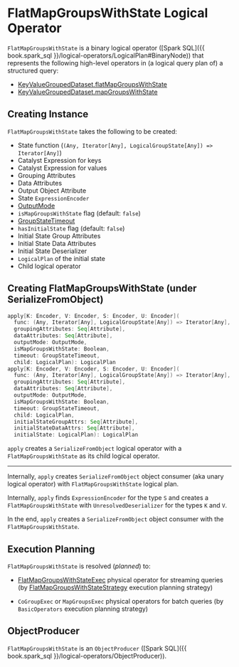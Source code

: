 # FlatMapGroupsWithState Logical Operator

`FlatMapGroupsWithState` is a binary logical operator ([Spark SQL]({{ book.spark_sql }}/logical-operators/LogicalPlan#BinaryNode)) that represents the following high-level operators in (a logical query plan of) a structured query:

* [KeyValueGroupedDataset.flatMapGroupsWithState](../operators/flatMapGroupsWithState.md)
* [KeyValueGroupedDataset.mapGroupsWithState](../operators/mapGroupsWithState.md)

## Creating Instance

`FlatMapGroupsWithState` takes the following to be created:

* <span id="func"> State function (`(Any, Iterator[Any], LogicalGroupState[Any]) => Iterator[Any]`)
* <span id="keyDeserializer"> Catalyst Expression for keys
* <span id="valueDeserializer"> Catalyst Expression for values
* <span id="groupingAttributes"> Grouping Attributes
* <span id="dataAttributes"> Data Attributes
* <span id="outputObjAttr"> Output Object Attribute
* <span id="stateEncoder"> State `ExpressionEncoder`
* <span id="outputMode"> [OutputMode](../OutputMode.md)
* <span id="isMapGroupsWithState"> `isMapGroupsWithState` flag (default: `false`)
* <span id="timeout"> [GroupStateTimeout](../GroupStateTimeout.md)
* <span id="hasInitialState"> `hasInitialState` flag (default: `false`)
* <span id="initialStateGroupAttrs"> Initial State Group Attributes
* <span id="initialStateDataAttrs"> Initial State Data Attributes
* <span id="initialStateDeserializer"> Initial State Deserializer
* <span id="initialState"> `LogicalPlan` of the initial state
* <span id="child"> Child logical operator

## <span id="apply"> Creating FlatMapGroupsWithState (under SerializeFromObject)

```scala
apply[K: Encoder, V: Encoder, S: Encoder, U: Encoder](
  func: (Any, Iterator[Any], LogicalGroupState[Any]) => Iterator[Any],
  groupingAttributes: Seq[Attribute],
  dataAttributes: Seq[Attribute],
  outputMode: OutputMode,
  isMapGroupsWithState: Boolean,
  timeout: GroupStateTimeout,
  child: LogicalPlan): LogicalPlan
apply[K: Encoder, V: Encoder, S: Encoder, U: Encoder](
  func: (Any, Iterator[Any], LogicalGroupState[Any]) => Iterator[Any],
  groupingAttributes: Seq[Attribute],
  dataAttributes: Seq[Attribute],
  outputMode: OutputMode,
  isMapGroupsWithState: Boolean,
  timeout: GroupStateTimeout,
  child: LogicalPlan,
  initialStateGroupAttrs: Seq[Attribute],
  initialStateDataAttrs: Seq[Attribute],
  initialState: LogicalPlan): LogicalPlan
```

`apply` creates a `SerializeFromObject` logical operator with a `FlatMapGroupsWithState` as its child logical operator.

---

Internally, `apply` creates `SerializeFromObject` object consumer (aka unary logical operator) with `FlatMapGroupsWithState` logical plan.

Internally, `apply` finds `ExpressionEncoder` for the type `S` and creates a `FlatMapGroupsWithState` with `UnresolvedDeserializer` for the types `K` and `V`.

In the end, `apply` creates a `SerializeFromObject` object consumer with the `FlatMapGroupsWithState`.

## Execution Planning

`FlatMapGroupsWithState` is resolved (_planned_) to:

* [FlatMapGroupsWithStateExec](../physical-operators/FlatMapGroupsWithStateExec.md) physical operator for streaming queries (by [FlatMapGroupsWithStateStrategy](../execution-planning-strategies/FlatMapGroupsWithStateStrategy.md) execution planning strategy)

* `CoGroupExec` or `MapGroupsExec` physical operators for batch queries (by `BasicOperators` execution planning strategy)

## <span id="ObjectProducer"> ObjectProducer

`FlatMapGroupsWithState` is an `ObjectProducer` ([Spark SQL]({{ book.spark_sql }}/logical-operators/ObjectProducer)).
